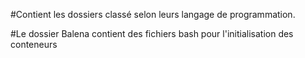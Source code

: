 #Contient les dossiers classé selon leurs langage de programmation.

#Le dossier Balena contient des fichiers bash pour l'initialisation des conteneurs
